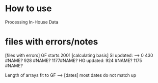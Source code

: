 # How to use
Processing In-House Data

 # files with errors/notes
[files with errors]
GF starts 2001
[calculating basis]
SI updated: --> 0
    430	#NAME?
    928	#NAME?
    1177#NAME?
HG updated:
    924	#NAME?
    1175 #NAME?

Length of arrays fit to GF --> 
[dates]
most dates do not match up
